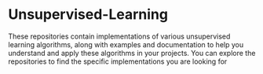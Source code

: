 # Unsupervised-Learning
These repositories contain implementations of various unsupervised learning algorithms, along with examples and documentation to help you understand and apply these algorithms in your projects. You can explore the repositories to find the specific implementations you are looking for
